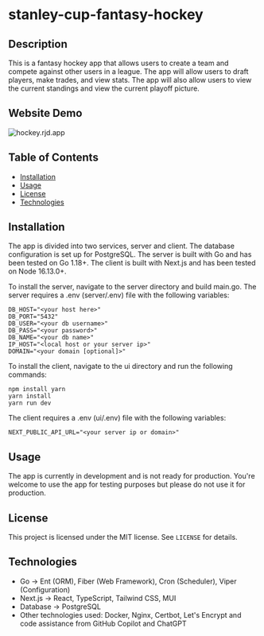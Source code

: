 # stanley-cup-fantasy-hockey

## Description
This is a fantasy hockey app that allows users to create a team and compete against other users in a league. The app will allow users to draft players, make trades, and view stats. The app will also allow users to view the current standings and view the current playoff picture.

## Website Demo
![hockey.rjd.app](https://hockey.rjd.app/)

## Table of Contents
* [Installation](#installation)
* [Usage](#usage)
* [License](#license)
* [Technologies](#technologies)

## Installation
The app is divided into two services, server and client. The database configuration is set up for PostgreSQL. The server is built with Go and has been tested on Go 1.18+. The client is built with Next.js and has been tested on Node 16.13.0+.

To install the server, navigate to the server directory and build main.go. The server requires a .env (server/.env) file with the following variables:
```
DB_HOST="<your host here>"
DB_PORT="5432"
DB_USER="<your db username>"
DB_PASS="<your password>"
DB_NAME="<your db name>"
IP_HOST="<local host or your server ip>"
DOMAIN="<your domain [optional]>"
```

To install the client, navigate to the ui directory and run the following commands:
```
npm install yarn
yarn install
yarn run dev
```
The client requires a .env (ui/.env) file with the following variables:
```
NEXT_PUBLIC_API_URL="<your server ip or domain>"
```

## Usage
The app is currently in development and is not ready for production. You're welcome to use the app for testing purposes but please do not use it for production.

## License
This project is licensed under the MIT license. See `LICENSE` for details.

## Technologies
* Go -> Ent (ORM), Fiber (Web Framework), Cron (Scheduler), Viper (Configuration)
* Next.js -> React, TypeScript, Tailwind CSS, MUI
* Database -> PostgreSQL
* Other technologies used: Docker, Nginx, Certbot, Let's Encrypt and code assistance from GitHub Copilot and ChatGPT
